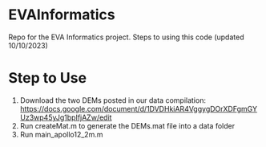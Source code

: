 # EVAInformatics
Repo for the EVA Informatics project. Steps to using this code (updated 10/10/2023)

# Step to Use
1. Download the two DEMs posted in our data compilation: https://docs.google.com/document/d/1DVDHkiAR4VggygDOrXDFgmGYUz3wp45yJg1bpIfjAZw/edit
2. Run createMat.m to generate the DEMs.mat file into a data folder
3. Run main_apollo12_2m.m


